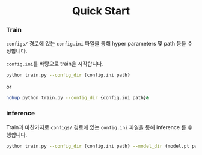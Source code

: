 # <div align='center'>Quick Start<div>

### Train

`configs/` 경로에 있는 `config.ini` 파일을 통해 hyper parameters 및 path 등을 수정합니다. 

`config.ini`를 바탕으로 train을 시작합니다.

```bash
python train.py --config_dir {config.ini path} 
```

or 

```bash
nohup python train.py --config_dir {config.ini path}&
```

### inference

Train과 마찬가지로 `configs/` 경로에 있는 `config.ini` 파일을 통해 inference 를 수행합니다. 

```bash
python train.py --config_dir {config.ini path} --model_dir {model.pt path}
```

